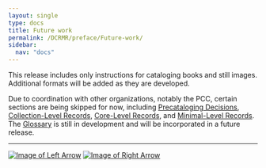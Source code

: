 ```yaml
---
layout: single
type: docs
title: Future work
permalink: /DCRMR/preface/Future-work/
sidebar:
  nav: "docs"
---
```


This release includes only instructions for cataloging books and still images. Additional formats will be added as they are developed.

Due to coordination with other organizations, notably the PCC, certain sections are being skipped for now, including [Precataloging Decisions](/DCRMR/introduction/#i019-precataloging-decisions), [Collection-Level Records](/DCRMR/appendices/Appendix-b/), [Core-Level Records](/DCRMR/appendices/Appendix-c/), and [Minimal-Level Records](/DCRMR/appendices/Appendix-d/). The [Glossary](/DCRMR/glossary/) is still in development and will be incorporated in a future release.

---

[![Image of Left Arrow](https://rbms-bsc.github.io/DCRMR/assets/pictures/navigation/Arrow_Left.png "Changes from DCRM")](/DCRMR/preface/Changes-from-DCRM/) [![Image of Right Arrow](https://rbms-bsc.github.io/DCRMR/assets/pictures/navigation/Arrow_Right.png "Acknowledgments")](/DCRMR/preface/Acknowledgments/)
